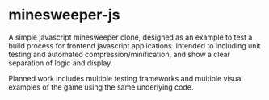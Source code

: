 # minesweeper-js
A simple javascript minesweeper clone, designed as an example to test a build process for frontend javascript applications. Intended to including unit testing and automated compression/minification, and show a clear separation of logic and display.

Planned work includes multiple testing frameworks and multiple visual examples of the game using the same underlying code.